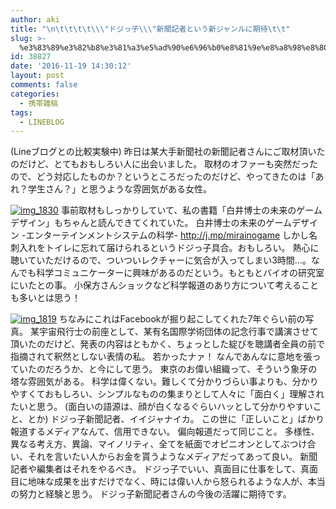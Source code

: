 ```yaml
---
author: aki
title: "\n\t\t\t\t\\\"ドジっ子\\\"新聞記者という新ジャンルに期待\t\t"
slug: >-
  %e3%83%89%e3%82%b8%e3%81%a3%e5%ad%90%e6%96%b0%e8%81%9e%e8%a8%98%e8%80%85%e3%81%a8%e3%81%84%e3%81%86%e6%96%b0%e3%82%b8%e3%83%a3%e3%83%b3%e3%83%ab%e3%81%ab%e6%9c%9f%e5%be%85
id: 38827
date: '2016-11-19 14:30:12'
layout: post
comments: false
categories:
  - 携帯雑稿
tags:
  - LINEBLOG
---
```


(Lineブログとの比較実験中) 昨日は某大手新聞社の新聞記者さんにご取材頂いたのだけど、とてもおもしろい人に出会いました。 取材のオファーも突然だったので、どう対応したものか？というところだったのだけど、やってきたのは「あれ？学生さん？」と思うような雰囲気がある女性。  

[![img_1830](http://aki.shirai.as/wp-content/uploads/2016/11/img_1830.jpg)](http://aki.shirai.as/wp-content/uploads/2016/11/img_1830.jpg) 事前取材もしっかりしていて、私の書籍「白井博士の未来のゲームデザイン」もちゃんと読んできてくれていた。 白井博士の未来のゲームデザイン -エンターテインメントシステムの科学- http://j.mp/mirainogame ​ しかし名刺入れをトイレに忘れて届けられるというドジっ子具合。おもしろい。 熱心に聴いていただけるので、ついついレクチャーに気合が入ってしまい3時間...。 ​ なんでも科学コミュニケーターに興味があるのだという。もともとバイオの研究室にいたとの事。 小保方さんショックなど科学報道のあり方について考えることも多いとは思う！  

[![img_1819](http://aki.shirai.as/wp-content/uploads/2016/11/img_1819.jpg)](http://aki.shirai.as/wp-content/uploads/2016/11/img_1819.jpg) ​ ちなみにこれはFacebookが掘り起こしてくれた7年ぐらい前の写真。 某宇宙飛行士の前座として、某有名国際学術団体の記念行事で講演させて頂いたのだけど、発表の内容はともかく、ちょっとした綻びを聴講者全員の前で指摘されて釈然としない表情の私。 若かったナァ！ なんであんなに意地を張っていたのだろうか、と今にして思う。 東京のお偉い組織って、そういう象牙の塔な雰囲気がある。 科学は偉くない。難しくて分かりづらい事よりも、分かりやすくておもしろい、シンプルなものの集まりとして人々に「面白く」理解されたいと思う。 (面白いの語源は、顔が白くなるぐらいハッとして分かりやすいこと、とか) ドジっ子新聞記者、イイジャナイカ。 この世に「正しいこと」ばかり報道するメディアなんて、信用できない。 偏向報道だって同じこと。 多様性、異なる考え方、異論、マイノリティ、全てを紙面でオピニオンとしてぶつけ合い、それを言いたい人からお金を貰うようなメディアだってあって良い。 新聞記者や編集者はそれをやるべき。 ドジっ子でいい、真面目に仕事をして、真面目に地味な成果を出すだけでなく、時には偉い人から怒られるような人が、本当の努力と経験と思う。 ドジっ子新聞記者さんの今後の活躍に期待です。
